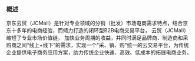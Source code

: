 ### 概述

京东云贸（JCMall）是针对专业领域的分销（批发）市场电商需求特点，结合京东十多年的电商经验，而倾力打造的闭环型B2B电商交易平台， 云贸（JCMall）缩短了专业市场价值链， 加快业务周期的收益，并同时满足品牌商、制造商和采购商之间“线上+线下”的需求，实现一个“采、销、购”统一的云交易平台，为传统企业提供电子商务应用方案，助力传统企业快速、高效、低成本的拓展电商业务。